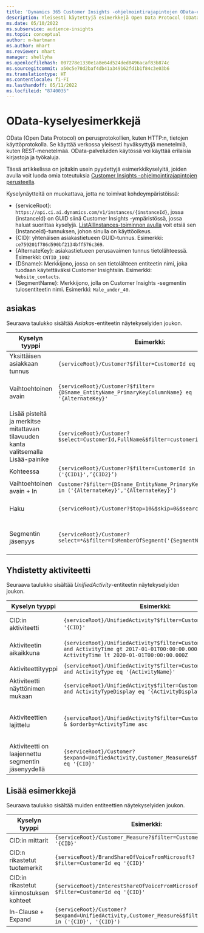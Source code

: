 ```yaml
---
title: 'Dynamics 365 Customer Insights -ohjelmointirajapintojen OData-esimerkkejä '
description: Yleisesti käytettyjä esimerkkejä Open Data Protocol (OData) -protokollasta Customer Insights -ohjelmointirajapintojen kyselyille tietojen tarkistamista varten.
ms.date: 05/10/2022
ms.subservice: audience-insights
ms.topic: conceptual
author: m-hartmann
ms.author: mhart
ms.reviewer: mhart
manager: shellyha
ms.openlocfilehash: 007278e1330e1a8e64d524ded8496acaf83b874c
ms.sourcegitcommit: a50c5e70d2baf4db41a349162fd1b1f84c3e03b6
ms.translationtype: HT
ms.contentlocale: fi-FI
ms.lasthandoff: 05/11/2022
ms.locfileid: "8740035"
---
```

# <a name="odata-query-examples"></a>OData-kyselyesimerkkejä

OData (Open Data Protocol) on perusprotokollien, kuten HTTP:n, tietojen käyttöprotokolla. Se käyttää verkossa yleisesti hyväksyttyjä menetelmiä, kuten REST-menetelmää. OData-palveluiden käytössä voi käyttää erilaisia kirjastoja ja työkaluja.

Tässä artikkelissa on joitakin usein pyydettyjä esimerkkikyselyitä, joiden avulla voit luoda omia toteutuksia [Customer Insights -ohjelmointirajapintojen perusteella](apis.md).

Kyselynäytteitä on muokattava, jotta ne toimivat kohdeympäristöissä: 

- {serviceRoot}: `https://api.ci.ai.dynamics.com/v1/instances/{instanceId}`, jossa {instanceId} on GUID siinä Customer Insights -ympäristössä, jossa haluat suorittaa kyselyjä. [ListAllInstances-toiminnon avulla](https://developer.ci.ai.dynamics.com/api-details#api=CustomerInsights&operation=Get-all-instances) voit etsiä sen {InstanceId}-tunnuksen, johon sinulla on käyttöoikeus.
- {CID}: yhtenäisen asiakastietueen GUID-tunnus. Esimerkki: `ce759201f786d590bf2134bff576c369`.
- {AlternateKey}: asiakastietueen perusavaimen tunnus tietolähteessä. Esimerkki: `CNTID_1002`
- {DSname}: Merkkijono, jossa on sen tietolähteen entiteetin nimi, joka tuodaan käytettäväksi Customer Insightsiin. Esimerkki: `Website_contacts`.
- {SegmentName}: Merkkijono, jolla on Customer Insights -segmentin tulosentiteetin nimi. Esimerkki: `Male_under_40`.

## <a name="customer"></a>asiakas

Seuraava taulukko sisältää *Asiakas*-entiteetin näytekyselyiden joukon.


|Kyselyn tyyppi |Esimerkki:  | Muistiinpano  |
|---------|---------|---------|
|Yksittäisen asiakkaan tunnus     | `{serviceRoot}/Customer?$filter=CustomerId eq '{CID}'`          |  |
|Vaihtoehtoinen avain    | `{serviceRoot}/Customer?$filter={DSname_EntityName_PrimaryKeyColumnName} eq '{AlternateKey}' `         |  Vaihtoehtoiset avaimet säilyvät yhtenäisessä asiakasentiteetissä       |
|Lisää pisteitä ja merkitse mitattavan tilavuuden kanta valitsemalla Lisää-painike   | `{serviceRoot}/Customer?$select=CustomerId,FullName&$filter=customerid eq '1'`        |         |
|Kohteessa    | `{serviceRoot}/Customer?$filter=CustomerId in ('{CID1}',’{CID2}’)`        |         |
|Vaihtoehtoinen avain + In   | `Customer?$filter={DSname_EntityName_PrimaryKeyColumnName} in ('{AlternateKey}','{AlternateKey}')`         |         |
|Haku  | `{serviceRoot}/Customer?$top=10&$skip=0&$search="string"`        |   Palauttaa 10 ensimmäistä tulosta hakumerkkijonolle      |
|Segmentin jäsenyys  | `{serviceRoot}/Customer?select=*&$filter=IsMemberOfSegment('{SegmentName}')&$top=10  `     | Palauttaa segmentointientiteetin rivien esimääritetyn määrän.      |

## <a name="unified-activity"></a>Yhdistetty aktiviteetti

Seuraava taulukko sisältää *UnifiedActivity*-entiteetin näytekyselyiden joukon.

|Kyselyn tyyppi |Esimerkki:  | Muistiinpano  |
|---------|---------|---------|
|CID:in aktiviteetti     | `{serviceRoot}/UnifiedActivity?$filter=CustomerId eq '{CID}'`          | Luettelo tietyn asiakasprofiilin aktiviteeteista |
|Aktiviteetin aikaikkuna    | `{serviceRoot}/UnifiedActivity?$filter=CustomerId eq '{CID}' and ActivityTime gt 2017-01-01T00:00:00.000Z and ActivityTime lt 2020-01-01T00:00:00.000Z`     |  Asiakasprofiilin aktiviteetit aikavälillä       |
|Aktiviteettityyppi    |   `{serviceRoot}/UnifiedActivity?$filter=CustomerId eq '{CID}' and ActivityType eq '{ActivityName}'`        |         |
|Aktiviteetti näyttönimen mukaan     | `{serviceRoot}/UnifiedActivity$filter=CustomerId eq ‘{CID}’ and ActivityTypeDisplay eq ‘{ActivityDisplayName}’ `        | |
|Aktiviteettien lajittelu    | `{serviceRoot}/UnifiedActivity?$filter=CustomerId eq ‘{CID}’ & $orderby=ActivityTime asc`     |  Aktiviteettien lajittelu nousevassa tai laskevassa järjestyksessä       |
|Aktiviteetti on laajennettu segmentin jäsenyydellä  |   `{serviceRoot}/Customer?$expand=UnifiedActivity,Customer_Measure&$filter=CustomerId eq '{CID}'`     |         |

## <a name="other-examples"></a>Lisää esimerkkejä

Seuraava taulukko sisältää muiden entiteettien näytekyselyiden joukon.

|Kyselyn tyyppi |Esimerkki:  | Muistiinpano  |
|---------|---------|---------|
|CID:in mittarit    | `{serviceRoot}/Customer_Measure?$filter=CustomerId eq '{CID}'`          |  |
|CID:n rikastetut tuotemerkit    | `{serviceRoot}/BrandShareOfVoiceFromMicrosoft?$filter=CustomerId eq '{CID}'`  |       |
|CID:in rikastetut kiinnostuksen kohteet    |   `{serviceRoot}/InterestShareOfVoiceFromMicrosoft?$filter=CustomerId eq '{CID}'`       |         |
|In-Clause + Expand     | `{serviceRoot}/Customer?$expand=UnifiedActivity,Customer_Measure&$filter=CustomerId in ('{CID}', '{CID}')`         | |
